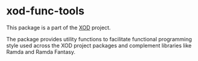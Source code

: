 # xod-func-tools

This package is a part of the [XOD](https://github.com/xodio/xod) project.

The package provides utility functions to facilitate functional programming style used across the XOD project packages and complement libraries like Ramda and Ramda Fantasy.
